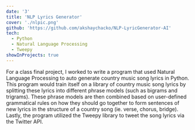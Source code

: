 ```yaml
---
date: '3'
title: 'NLP Lyrics Generator'
cover: './nlpic.png'
github: 'https://github.com/akshaychacko/NLP-LyricGenerator-AI'
tech:
  - Python
  - Natural Language Processing
  - Tweepy
showInProjects: true
---
```


For a class final project, I worked to write a program that used Natural Language Processing to auto generate country music song lyrics in Python. This program would train itself on a library of country music song lyrics by splitting these lyrics into different phrase models (such as bigrams and trigrams). These phrase models are then combined based on user-defined grammatical rules on how they should go together to form sentences of new lyrics in the structure of a country song (ie. verse, chorus, bridge).
&nbsp;
Lastly, the program utilized the Tweepy library to tweet the song lyrics via the Twitter API.
